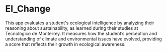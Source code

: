 # EI_Change
This app evaluates a student's ecological intelligence by analyzing their reasoning about sustainability, as learned during their studies at Tecnológico de Monterrey. It measures how the student’s perception and understanding of climate and environmental issues have evolved, providing a score that reflects their growth in ecological awareness.
